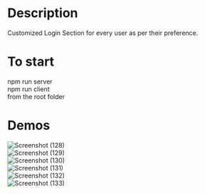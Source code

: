 # Description
Customized Login Section for every user as per their preference.
# To start
npm run server</br>
npm run client</br>
from the root folder</br>

# Demos
![Screenshot (128)](https://user-images.githubusercontent.com/67150257/127731151-b14921bf-17ea-4f30-959f-dc760b6ae1a7.png)
</br>
![Screenshot (129)](https://user-images.githubusercontent.com/67150257/127731155-b56c353f-e7ab-4a8a-b0e5-ba801b69c931.png)
</br>
![Screenshot (130)](https://user-images.githubusercontent.com/67150257/127731160-89494308-1923-4976-bd89-6b05019e581d.png)
</br>
![Screenshot (131)](https://user-images.githubusercontent.com/67150257/127731167-88c9fedf-448a-4613-a472-b48983da3991.png)
</br>
![Screenshot (132)](https://user-images.githubusercontent.com/67150257/127731171-8bb0bcb2-c082-41dd-9834-62791835cb03.png)
</br>
![Screenshot (133)](https://user-images.githubusercontent.com/67150257/127731174-878f070f-6584-46d9-b3f4-8b61098e3235.png)
</br>
